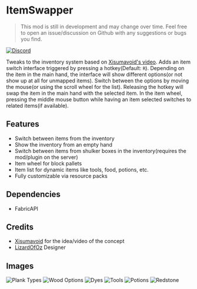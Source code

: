# ItemSwapper

> This mod is still in development and may change over time. Feel free to open an issue/discussion on Github with any suggestions or bugs you find.

[![Discord](https://tr7zw.dev/curse/Discord-long.png)](https://discord.gg/2wKH8yeThf)

Tweaks to the inventory system based on [Xisumavoid's video](https://www.youtube.com/watch?v=A6DvnFCW5FY).
Adds an item switch interface triggered by pressing a hotkey(Default: `R`). Depending on the item in the main hand, the interface will show different options(or not show up at all for unmapped items). Switch between the options by moving the mouse(or using the scroll wheel for the list). Releasing the hotkey will swap the item in the main hand with the selected item. In the item wheel, pressing the middle mouse button while having an item selected switches to related items(if available).

## Features

- Switch between items from the inventory
- Show the inventory from an empty hand
- Switch between items from shulker boxes in the inventory(requires the mod/plugin on the server)
- Item wheel for block pallets
- Item list for dynamic items like tools, food, potions, etc.
- Fully customizable via resource packs

## Dependencies

- FabricAPI

## Credits

- [Xisumavoid](https://www.youtube.com/xisumavoid) for the idea/video of the concept
- [LizardOfOz](https://www.youtube.com/LizardOfOz) Designer

## Images

![Plank Types](https://raw.githubusercontent.com/tr7zw/ItemSwapper/1.19/img/planktypes.png)
![Wood Options](https://raw.githubusercontent.com/tr7zw/ItemSwapper/1.19/img/woodoptions.png)
![Dyes](https://raw.githubusercontent.com/tr7zw/ItemSwapper/1.19/img/dyes.png)
![Tools](https://raw.githubusercontent.com/tr7zw/ItemSwapper/1.19/img/tools.png)
![Potions](https://raw.githubusercontent.com/tr7zw/ItemSwapper/1.19/img/potions.png)
![Redstone](https://raw.githubusercontent.com/tr7zw/ItemSwapper/1.19/img/redstone.png)